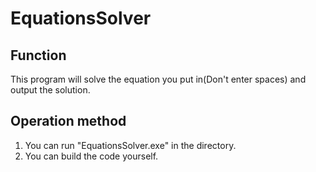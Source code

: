 # EquationsSolver
## Function
This program will solve the equation you put in(Don't enter spaces) and output the solution.  
## Operation method
1. You can run "EquationsSolver.exe" in the directory.
2. You can build the code yourself.
